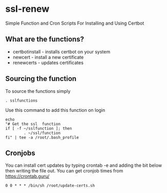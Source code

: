 # ssl-renew
Simple Function and Cron Scripts For Installing and Using Certbot

## What are the functions?

- certbotinstall - installs certbot on your system
- newcert - install a new certificate
- renewcerts - updates certificates

## Sourcing the function
To source the functions simply
```
. sslfunctions
```

Use this command to add this function on login
```
echo
"# Get the ssl  function
if [ -f ~/sslfunction ]; then
        . ~/ssl/function
fi" | tee -a /root/.bash_profile
```

## Cronjobs
You can install cert updates by typing crontab -e and adding the bit below then writing the file out. You can get cronjob times from https://crontab.guru/ 
```
0 0 * * * /bin/sh /root/update-certs.sh
```

